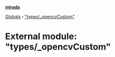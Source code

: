 **[mirada](../README.md)**

[Globals](../README.md) › ["types/_opencvCustom"](_types__opencvcustom_.md)

# External module: "types/_opencvCustom"